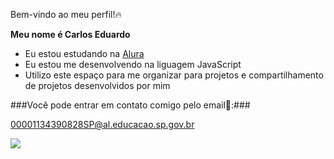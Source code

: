 Bem-vindo ao meu perfil!🔥

**Meu nome é Carlos Eduardo**

- Eu estou estudando na [Alura](https://www.alura.com.br)
- Eu estou me desenvolvendo na liguagem JavaScript
- Utilizo este espaço para me organizar para projetos e compartilhamento de projetos desenvolvidos por mim

 ###Você pode entrar em contato comigo pelo email📧:###
 
 00001134390828SP@al.educacao.sp.gov.br

 ![](https://media1.tenor.com/m/DQ4difqXhEsAAAAC/cat-cat-face.gif)
